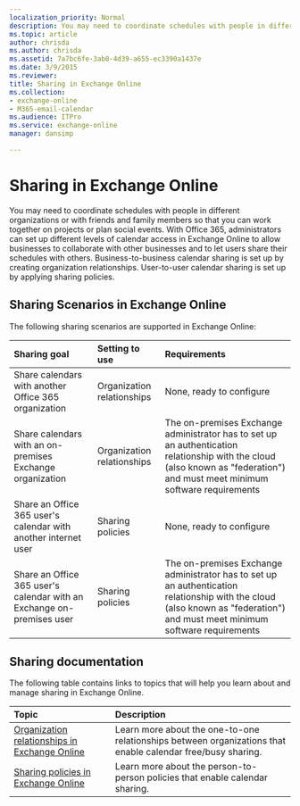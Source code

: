 ```yaml
---
localization_priority: Normal
description: You may need to coordinate schedules with people in different organizations or with friends and family members so that you can work together on projects or plan social events. With Office 365, administrators can set up different levels of calendar access in Exchange Online to allow businesses to collaborate with other businesses and to let users share their schedules with others. Business-to-business calendar sharing is set up by creating organization relationships. User-to-user calendar sharing is set up by applying sharing policies.
ms.topic: article
author: chrisda
ms.author: chrisda
ms.assetid: 7a7bc6fe-3ab8-4d39-a655-ec3390a1437e
ms.date: 3/9/2015
ms.reviewer: 
title: Sharing in Exchange Online
ms.collection: 
- exchange-online
- M365-email-calendar
ms.audience: ITPro
ms.service: exchange-online
manager: dansimp

---
```


# Sharing in Exchange Online

You may need to coordinate schedules with people in different organizations or with friends and family members so that you can work together on projects or plan social events. With Office 365, administrators can set up different levels of calendar access in Exchange Online to allow businesses to collaborate with other businesses and to let users share their schedules with others. Business-to-business calendar sharing is set up by creating organization relationships. User-to-user calendar sharing is set up by applying sharing policies.

## Sharing Scenarios in Exchange Online

The following sharing scenarios are supported in Exchange Online:

|**Sharing goal**|**Setting to use**|**Requirements**|
|:-----|:-----|:-----|
|Share calendars with another Office 365 organization|Organization relationships|None, ready to configure|
|Share calendars with an on-premises Exchange organization|Organization relationships|The on-premises Exchange administrator has to set up an authentication relationship with the cloud (also known as "federation") and must meet minimum software requirements|
|Share an Office 365 user's calendar with another internet user|Sharing policies|None, ready to configure|
|Share an Office 365 user's calendar with an Exchange on-premises user|Sharing policies|The on-premises Exchange administrator has to set up an authentication relationship with the cloud (also known as "federation") and must meet minimum software requirements|

## Sharing documentation
<a name="docs"> </a>

The following table contains links to topics that will help you learn about and manage sharing in Exchange Online.

|**Topic**|**Description**|
|:-----|:-----|
|[Organization relationships in Exchange Online](organization-relationships/organization-relationships.md)|Learn more about the one-to-one relationships between organizations that enable calendar free/busy sharing.|
|[Sharing policies in Exchange Online](sharing-policies/sharing-policies.md)|Learn more about the person-to-person policies that enable calendar sharing.|



